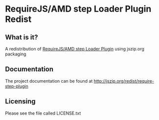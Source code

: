 RequireJS/AMD step Loader Plugin Redist
===========================================

What is it?
-----------

A redistribution of [RequireJS/AMD step Loader Plugin][1] using jszip.org packaging

Documentation
-------------

The project documentation can be found at http://jszip.org/redist/require-step-plugin

Licensing
---------

Please see the file called LICENSE.txt

  [1]: https://github.com/requirejs/step
